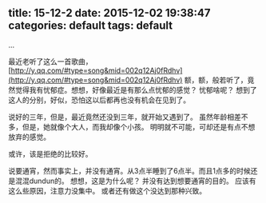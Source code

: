 title: 15-12-2
date: 2015-12-02 19:38:47
categories: default
tags: default
---
...
<!--more-->
最近老听了这么一首歌曲，[http://y.qq.com/#type=song&mid=002q12Aj0fRdhv](http://y.qq.com/#type=song&mid=002q12Aj0fRdhv)
额，额，般若听了，竟然觉得我有忧郁症。想想，好像最近是有那么点忧郁的感觉？
忧郁啥呢？
想到了这人的分别，好似，恐怕这以后都再也没有机会在见到了。


说好的三年，但是，最近竟然还没到三年，就开始又遇到了。
虽然年龄相差不多，但是，她就像个大人，而我却像个小孩。
明明就不可能，可却还是有点不想放弃的感觉。

或许，该是拒绝的比较好。

说要通宵，然而事实上，并没有通宵。从3点半睡到了6点半。而且1点多的时候还是混混dundun的。
想想，这是为什么呢？
并没有达到想要通宵的目的。
应该有这么些原因，注意力没集中。
或者还有做这个没达到那种兴致。
